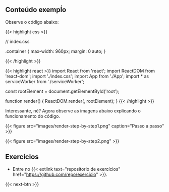 ## Conteúdo exempĺo

Observe o código abaixo:

{{< highlight css >}}

  // index.css

  .container {
    max-width: 960px;
    margin: 0 auto;
  }

{{< /highlight >}}

{{< highlight react >}}
  import React from 'react';
  import ReactDOM from 'react-dom';
  import './index.css';
  import App from './App';
  import * as serviceWorker from './serviceWorker';

  const rootElement = document.getElementById('root');

  function render() {
    ReactDOM.render(<App />, rootElement);
  }
{{< /highlight >}}

Interessante, né? Agora observe as imagens abaixo explicando o funcionamento do código.

{{< figure src="images/render-step-by-step1.png" caption="Passo a passo" >}}

{{< figure src="images/render-step-by-step2.png" >}}


## Exercícios

- Entre no {{< extlink text="repositorio de exercícios" href="https://github.com/repo/exercicio" >}}.


{{< next-btn >}}